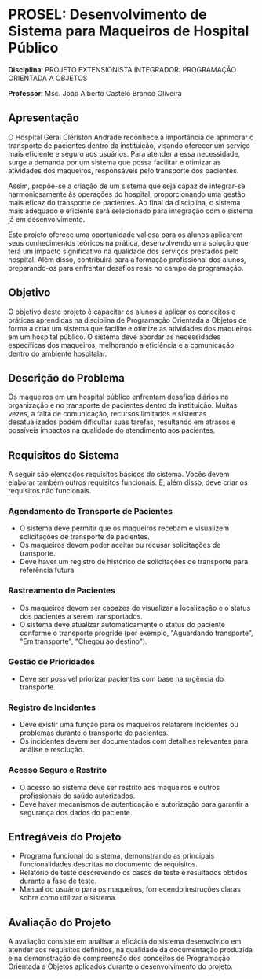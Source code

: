 # PROSEL: Desenvolvimento de Sistema para Maqueiros de Hospital Público

**Disciplina**: PROJETO EXTENSIONISTA INTEGRADOR: PROGRAMAÇÃO ORIENTADA A OBJETOS

**Professor**: Msc. João Alberto Castelo Branco Oliveira

## Apresentação
O Hospital Geral Clériston Andrade reconhece a importância de aprimorar o transporte de pacientes dentro da instituição, visando oferecer um serviço mais eficiente e seguro aos usuários. Para atender a essa necessidade, surge a demanda por um sistema que possa facilitar e otimizar as atividades dos maqueiros, responsáveis pelo transporte dos pacientes.

Assim, propõe-se a criação de um sistema que seja capaz de integrar-se harmoniosamente às operações do hospital, proporcionando uma gestão mais eficaz do transporte de pacientes. Ao final da disciplina, o sistema mais adequado e eficiente será selecionado para integração com o sistema já em desenvolvimento.

Este projeto oferece uma oportunidade valiosa para os alunos aplicarem seus conhecimentos teóricos na prática, desenvolvendo uma solução que terá um impacto significativo na qualidade dos serviços prestados pelo hospital. Além disso, contribuirá para a formação profissional dos alunos, preparando-os para enfrentar desafios reais no campo da programação.

## Objetivo
O objetivo deste projeto é capacitar os alunos a aplicar os conceitos e práticas aprendidas na disciplina de Programação Orientada a Objetos de forma a criar um sistema que facilite e otimize as atividades dos maqueiros em um hospital público. O sistema deve abordar as necessidades específicas dos maqueiros, melhorando a eficiência e a comunicação dentro do ambiente hospitalar.

## Descrição do Problema
Os maqueiros em um hospital público enfrentam desafios diários na organização e no transporte de pacientes dentro da instituição. Muitas vezes, a falta de comunicação, recursos limitados e sistemas desatualizados podem dificultar suas tarefas, resultando em atrasos e possíveis impactos na qualidade do atendimento aos pacientes.

## Requisitos do Sistema
A seguir são elencados requisitos básicos do sistema. Vocês devem elaborar também outros requisitos funcionais. E, além disso, deve criar os requisitos não funcionais.

### Agendamento de Transporte de Pacientes
- O sistema deve permitir que os maqueiros recebam e visualizem solicitações de transporte de pacientes.
- Os maqueiros devem poder aceitar ou recusar solicitações de transporte.
- Deve haver um registro de histórico de solicitações de transporte para referência futura.

### Rastreamento de Pacientes
- Os maqueiros devem ser capazes de visualizar a localização e o status dos pacientes a serem transportados.
- O sistema deve atualizar automaticamente o status do paciente conforme o transporte progride (por exemplo, "Aguardando transporte", "Em transporte", "Chegou ao destino").

### Gestão de Prioridades
- Deve ser possível priorizar pacientes com base na urgência do transporte.

### Registro de Incidentes
- Deve existir uma função para os maqueiros relatarem incidentes ou problemas durante o transporte de pacientes.
- Os incidentes devem ser documentados com detalhes relevantes para análise e resolução.

### Acesso Seguro e Restrito
- O acesso ao sistema deve ser restrito aos maqueiros e outros profissionais de saúde autorizados.
- Deve haver mecanismos de autenticação e autorização para garantir a segurança dos dados do paciente.

## Entregáveis do Projeto
- Programa funcional do sistema, demonstrando as principais funcionalidades descritas no documento de requisitos.
- Relatório de teste descrevendo os casos de teste e resultados obtidos durante a fase de teste.
- Manual do usuário para os maqueiros, fornecendo instruções claras sobre como utilizar o sistema.

## Avaliação do Projeto
A avaliação consiste em analisar a eficácia do sistema desenvolvido em atender aos requisitos definidos, na qualidade da documentação produzida e na demonstração de compreensão dos conceitos de Programação Orientada a Objetos aplicados durante o desenvolvimento do projeto.
